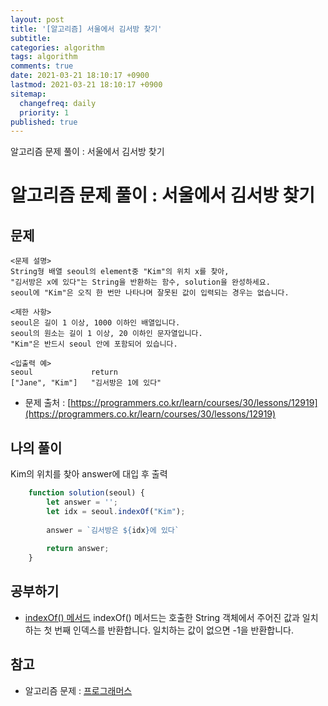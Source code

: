 ```yaml
---
layout: post
title: '[알고리즘] 서울에서 김서방 찾기'
subtitle: 
categories: algorithm
tags: algorithm
comments: true
date: 2021-03-21 18:10:17 +0900
lastmod: 2021-03-21 18:10:17 +0900
sitemap:
  changefreq: daily
  priority: 1
published: true
---
```


알고리즘 문제 풀이 : 서울에서 김서방 찾기<br />

# 알고리즘 문제 풀이 : 서울에서 김서방 찾기

## 문제 
```text
<문제 설명>
String형 배열 seoul의 element중 "Kim"의 위치 x를 찾아, 
"김서방은 x에 있다"는 String을 반환하는 함수, solution을 완성하세요. 
seoul에 "Kim"은 오직 한 번만 나타나며 잘못된 값이 입력되는 경우는 없습니다.

<제한 사항>
seoul은 길이 1 이상, 1000 이하인 배열입니다.
seoul의 원소는 길이 1 이상, 20 이하인 문자열입니다.
"Kim"은 반드시 seoul 안에 포함되어 있습니다.

<입출력 예>
seoul             return
["Jane", "Kim"]   "김서방은 1에 있다"
```

* 문제 출처 : [https://programmers.co.kr/learn/courses/30/lessons/12919](https://programmers.co.kr/learn/courses/30/lessons/12919)


## 나의 풀이
Kim의 위치를 찾아 answer에 대입 후 출력

```javascript
    function solution(seoul) {
        let answer = '';
        let idx = seoul.indexOf("Kim");
        
        answer = `김서방은 ${idx}에 있다`
        
        return answer;
    }
```



## 공부하기
- [indexOf() 메서드](https://developer.mozilla.org/ko/docs/Web/JavaScript/Reference/Global_Objects/String/indexOf)
indexOf() 메서드는 호출한 String 객체에서 주어진 값과 일치하는 첫 번째 인덱스를 반환합니다. 일치하는 값이 없으면 -1을 반환합니다. 



## 참고
- 알고리즘 문제 : [프로그래머스](https://programmers.co.kr)